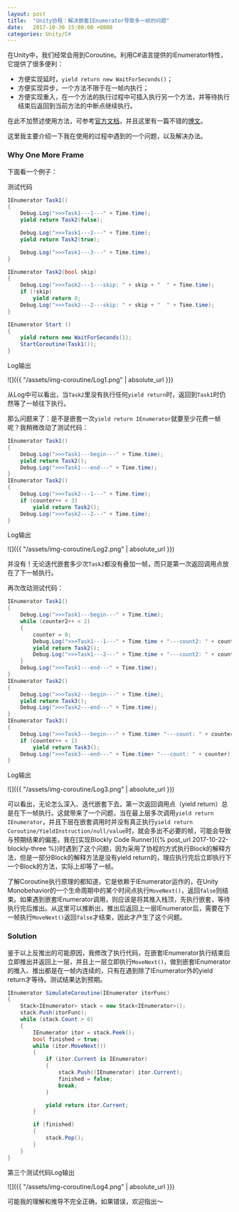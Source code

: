 ```yaml
---
layout: post
title:  "Unity协程：解决嵌套IEnumerator导致多一帧的问题"
date:   2017-10-30 15:00:00 +0800
categories: Unity/C#
---
```




在Unity中，我们经常会用到Coroutine。利用C#语言提供的IEnumerator特性，它提供了很多便利：

* 方便实现延时，`yield return new WaitForSeconds()`；
* 方便实现异步，一个方法不限于在一帧内执行；
* 方便实现重入，在一个方法的执行过程中可插入执行另一个方法，并等待执行结束后返回到当前方法的中断点继续执行。

在此不加赘述使用方法，可参考[官方文档](https://docs.unity3d.com/Manual/Coroutines.html)，并且这里有一篇不错的[博文](https://www.alanzucconi.com/2017/02/15/nested-coroutines-in-unity/)。

这里我主要介绍一下我在使用的过程中遇到的一个问题，以及解决办法。

### Why One More Frame

下面看一个例子：

测试代码

```c#
IEnumerator Task1()
{		
    Debug.Log(">>>Task1---1---" + Time.time);
    yield return Task2(false);

    Debug.Log(">>>Task1---2---" + Time.time);
    yield return Task2(true);

    Debug.Log(">>>Task1---3---" + Time.time);
}

IEnumerator Task2(bool skip)
{
    Debug.Log(">>>Task2---1---skip: " + skip + "  " + Time.time);
    if (!skip)
        yield return 0;
    Debug.Log(">>>Task2---2---skip: " + skip + "  " + Time.time);
}

IEnumerator Start () 
{
    yield return new WaitForSeconds(1);
    StartCoroutine(Task1());
}
```

Log输出

![]({{ "/assets/img-coroutine/Log1.png" | absolute_url }})

从Log中可以看出，当`Task2`里没有执行任何`yield return`时，返回到`Task1`时仍然等了一帧往下执行。

那么问题来了：是不是嵌套一次`yield return IEnumerator`就要至少花费一帧呢？我稍微改动了测试代码：

```c#
IEnumerator Task1()
{
    Debug.Log(">>>Task1---begin---" + Time.time);
    yield return Task2();
    Debug.Log(">>>Task1---end---" + Time.time);
}
IEnumerator Task2()
{
    Debug.Log(">>>Task2---1---" + Time.time);
    if (counter++ < 3)
        yield return Task2();
    Debug.Log(">>>Task2---2---" + Time.time);
}
```

Log输出

![]({{ "/assets/img-coroutine/Log2.png" | absolute_url }})

并没有！无论迭代嵌套多少次`Task2`都没有叠加一帧，而只是第一次返回调用点放在了下一帧执行。

再次改动测试代码：

```c#
IEnumerator Task1()
{
    Debug.Log(">>>Task1---begin---" + Time.time);
    while (counter2++ < 2)
    {
        counter = 0;
        Debug.Log(">>>Task1---1---" + Time.time + "---count2: " + counter2);
        yield return Task2();
        Debug.Log(">>>Task1---2---" + Time.time + "---count2: " + counter2);
    }	
    Debug.Log(">>>Task1---end---" + Time.time);
}
IEnumerator Task2()
{
    Debug.Log(">>>Task2---begin---" + Time.time);
    yield return Task3();
    Debug.Log(">>>Task2---end---" + Time.time);
}
IEnumerator Task3()
{
    Debug.Log(">>>Task3---begin---" + Time.time+ "---count: " + counter);
    if (counter++ < 1)
        yield return Task3();
    Debug.Log(">>>Task3---end---" + Time.time+ "---count: " + counter);
}
```

Log输出

![]({{ "/assets/img-coroutine/Log3.png" | absolute_url }})

可以看出，无论怎么深入、迭代嵌套下去，第一次返回调用点（yield return）总是在下一帧执行。这就带来了一个问题，当在最上层多次调用`yield return IEnumerator`，并且下层在嵌套调用时并没有真正执行`yield return Coroutine/YieldInstruction/null/value`时，就会多出不必要的帧，可能会导致与预期结果的偏差。我在[实现Blockly Code Runner]({% post_url 2017-10-22-blockly-three %})时遇到了这个问题，因为采用了协程的方式执行Block的解释方法，但是一部分Block的解释方法是没有yield return的，理应执行完后立即执行下一个Block的方法，实际上却等了一帧。

了解Coroutine执行原理的都知道，它是依赖于IEnumerator运作的，在Unity Monobehavior的一个生命周期中的某个时间点执行`MoveNext()`，返回`false`则结束。如果遇到嵌套IEnumerator调用，则应该是将其推入栈顶，先执行嵌套，等待执行完后推出。从这里可以推断出，推出后返回上一层IEnumerator后，需要在下一帧执行`MoveNext()`返回`false`才结束，因此才产生了这个问题。



### Solution

鉴于以上反推出的可能原因，我修改了执行代码，在嵌套IEnumerator执行结束后立即推出并返回上一层，并且上一层立即执行`MoveNext()`，做到嵌套IEnumerator的推入、推出都是在一帧内连续的，只有在遇到除了IEnumerator外的yield return才等待。测试结果达到预期。

```c#
IEnumerator SimulateCoroutine(IEnumerator itorFunc)
{
    Stack<IEnumerator> stack = new Stack<IEnumerator>();
    stack.Push(itorFunc);
    while (stack.Count > 0)
    {
        IEnumerator itor = stack.Peek();
        bool finished = true;
        while (itor.MoveNext())
        {
            if (itor.Current is IEnumerator)
            {
                stack.Push((IEnumerator) itor.Current);
                finished = false;
                break;
            }

            yield return itor.Current;
        }

        if (finished)
        {
            stack.Pop();
        }
    }
}
```

第三个测试代码Log输出

![]({{ "/assets/img-coroutine/Log4.png" | absolute_url }})

可能我的理解和推导不完全正确，如果错误，欢迎指出～